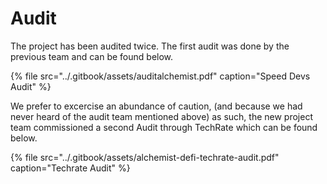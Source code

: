 # Audit

The project has been audited twice. The first audit was done by the previous team and can be found below. 

{% file src="../.gitbook/assets/auditalchemist.pdf" caption="Speed Devs Audit" %}

We prefer to excercise an abundance of caution, \(and because we had never heard of the audit team mentioned above\) as such, the new project team commissioned a second Audit through TechRate which can be found below. 

{% file src="../.gitbook/assets/alchemist-defi-techrate-audit.pdf" caption="Techrate Audit" %}





